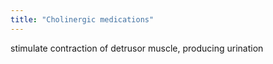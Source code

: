 ```yaml
---
title: "Cholinergic medications"
---
```

stimulate contraction of detrusor muscle, producing urination

